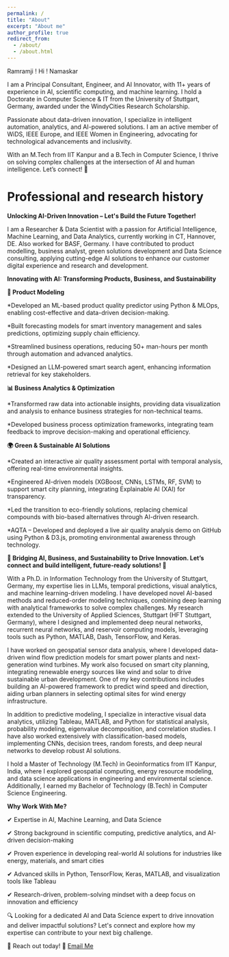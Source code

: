 ```yaml
---
permalink: /
title: "About"
excerpt: "About me"
author_profile: true
redirect_from: 
  - /about/
  - /about.html
---
```


Ramramji ! Hi ! Namaskar 

<p>
I am a Principal Consultant, Engineer, and AI Innovator, with 11+ years of experience in AI, scientific computing, and machine learning. I hold a Doctorate in Computer Science & IT from the University of Stuttgart, Germany, awarded under the WindyCities Research Scholarship.

Passionate about data-driven innovation, I specialize in intelligent automation, analytics, and AI-powered solutions. I am an active member of WiDS, IEEE Europe, and IEEE Women in Engineering, advocating for technological advancements and inclusivity.

With an M.Tech from IIT Kanpur and a B.Tech in Computer Science, I thrive on solving complex challenges at the intersection of AI and human intelligence. Let’s connect! 🚀 
</p>

Professional and research history
======

**Unlocking AI-Driven Innovation – Let's Build the Future Together!**
<p>
  I am a Researcher & Data Scientist with a passion for Artificial Intelligence, Machine Learning, and Data Analytics, currently working in CT, Hannover, DE. Also worked for BASF, Germany. I have contributed to product modelling, business analyst, green solutions development and Data Science consulting, applying cutting-edge AI solutions to enhance our customer digital experience and research and development.
</p>

**Innovating with AI: Transforming Products, Business, and Sustainability**

 **🚀 Product Modeling**
 
<p> 
<p>*Developed an ML-based product quality predictor using Python & MLOps, enabling cost-effective and data-driven decision-making.</p>
<p>*Built forecasting models for smart inventory management and sales predictions, optimizing supply chain efficiency.</p>
<p>*Streamlined business operations, reducing 50+ man-hours per month through automation and advanced analytics.</p>
<p>*Designed an LLM-powered smart search agent, enhancing information retrieval for key stakeholders.</p>
</p>

 **📊 Business Analytics & Optimization**
 
<p>
<p> *Transformed raw data into actionable insights, providing data visualization and analysis to enhance business strategies for non-technical teams.</p>
<p> *Developed business process optimization frameworks, integrating team feedback to improve decision-making and operational efficiency.</p>
</p>

 **🌍 Green & Sustainable AI Solutions**
 
<p>
<p> *Created an interactive air quality assessment portal with temporal analysis, offering real-time environmental insights.</p>
<p> *Engineered AI-driven models (XGBoost, CNNs, LSTMs, RF, SVM) to support smart city planning, integrating Explainable AI (XAI) for transparency.</p>
<p> *Led the transition to eco-friendly solutions, replacing chemical compounds with bio-based alternatives through AI-driven research.</p>
<p> *AQTA – Developed and deployed a live air quality analysis demo on GitHub using Python & D3.js, promoting environmental awareness through technology.</p>
</p>

 **🌟 Bridging AI, Business, and Sustainability to Drive Innovation. Let’s connect and build intelligent, future-ready solutions! 🚀**

<p>
  With a Ph.D. in Information Technology from the University of Stuttgart, Germany, my expertise lies in LLMs, temporal predictions, visual analytics, and machine learning-driven modeling. I have developed novel AI-based methods and reduced-order modeling techniques, combining deep learning with analytical frameworks to solve complex challenges. My research extended to the University of Applied Sciences, Stuttgart (HFT Stuttgart, Germany), where I designed and implemented deep neural networks, recurrent neural networks, and reservoir computing models, leveraging tools such as Python, MATLAB, Dash, TensorFlow, and Keras.
</p>

<p> 
  I have worked on geospatial sensor data analysis, where I developed data-driven wind flow prediction models for smart power plants and next-generation wind turbines. My work also focused on smart city planning, integrating renewable energy sources like wind and solar to drive sustainable urban development. One of my key contributions includes building an AI-powered framework to predict wind speed and direction, aiding urban planners in selecting optimal sites for wind energy infrastructure.
</p>

<p>
  In addition to predictive modeling, I specialize in interactive visual data analytics, utilizing Tableau, MATLAB, and Python for statistical analysis, probability modeling, eigenvalue decomposition, and correlation studies. I have also worked extensively with classification-based models, implementing CNNs, decision trees, random forests, and deep neural networks to develop robust AI solutions. 
</p>

<p>
  I hold a Master of Technology (M.Tech) in Geoinformatics from IIT Kanpur, India, where I explored geospatial computing, energy resource modeling, and data science applications in engineering and environmental science. Additionally, I earned my Bachelor of Technology (B.Tech) in Computer Science Engineering.
</p>

**Why Work With Me?**
<p> ✔ Expertise in AI, Machine Learning, and Data Science</p>
<p> ✔ Strong background in scientific computing, predictive analytics, and AI-driven decision-making</p>
<p> ✔ Proven experience in developing real-world AI solutions for industries like energy, materials, and smart cities</p>
<p> ✔ Advanced skills in Python, TensorFlow, Keras, MATLAB, and visualization tools like Tableau</p>
<p> ✔ Research-driven, problem-solving mindset with a deep focus on innovation and efficiency</p>

<p> 🔍 Looking for a dedicated AI and Data Science expert to drive innovation and deliver impactful solutions? Let's connect and explore how my expertise can contribute to your next big challenge.</p>

📩 Reach out today! 🚀
[Email Me](drshoffical@gmail.com)


